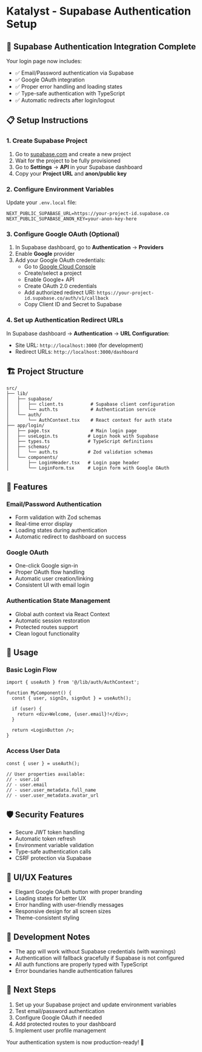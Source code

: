 # Katalyst - Supabase Authentication Setup

## 🚀 Supabase Authentication Integration Complete

Your login page now includes:
- ✅ Email/Password authentication via Supabase
- ✅ Google OAuth integration
- ✅ Proper error handling and loading states
- ✅ Type-safe authentication with TypeScript
- ✅ Automatic redirects after login/logout

## 📋 Setup Instructions

### 1. Create Supabase Project

1. Go to [supabase.com](https://supabase.com) and create a new project
2. Wait for the project to be fully provisioned
3. Go to **Settings** → **API** in your Supabase dashboard
4. Copy your **Project URL** and **anon/public key**

### 2. Configure Environment Variables

Update your `.env.local` file:

```env
NEXT_PUBLIC_SUPABASE_URL=https://your-project-id.supabase.co
NEXT_PUBLIC_SUPABASE_ANON_KEY=your-anon-key-here
```

### 3. Configure Google OAuth (Optional)

1. In Supabase dashboard, go to **Authentication** → **Providers**
2. Enable **Google** provider
3. Add your Google OAuth credentials:
   - Go to [Google Cloud Console](https://console.cloud.google.com)
   - Create/select a project
   - Enable Google+ API
   - Create OAuth 2.0 credentials
   - Add authorized redirect URI: `https://your-project-id.supabase.co/auth/v1/callback`
   - Copy Client ID and Secret to Supabase

### 4. Set up Authentication Redirect URLs

In Supabase dashboard → **Authentication** → **URL Configuration**:
- Site URL: `http://localhost:3000` (for development)
- Redirect URLs: `http://localhost:3000/dashboard`

## 🏗️ Project Structure

```
src/
├── lib/
│   ├── supabase/
│   │   ├── client.ts          # Supabase client configuration
│   │   └── auth.ts            # Authentication service
│   └── auth/
│       └── AuthContext.tsx    # React context for auth state
├── app/login/
│   ├── page.tsx               # Main login page
│   ├── useLogin.ts           # Login hook with Supabase
│   ├── types.ts              # TypeScript definitions
│   ├── schemas/
│   │   └── auth.ts           # Zod validation schemas
│   └── components/
│       ├── LoginHeader.tsx   # Login page header
│       └── LoginForm.tsx     # Login form with Google OAuth
```

## 🎯 Features

### Email/Password Authentication
- Form validation with Zod schemas
- Real-time error display
- Loading states during authentication
- Automatic redirect to dashboard on success

### Google OAuth
- One-click Google sign-in
- Proper OAuth flow handling
- Automatic user creation/linking
- Consistent UI with email login

### Authentication State Management
- Global auth context via React Context
- Automatic session restoration
- Protected routes support
- Clean logout functionality

## 🔧 Usage

### Basic Login Flow
```tsx
import { useAuth } from '@/lib/auth/AuthContext';

function MyComponent() {
  const { user, signIn, signOut } = useAuth();
  
  if (user) {
    return <div>Welcome, {user.email}!</div>;
  }
  
  return <LoginButton />;
}
```

### Access User Data
```tsx
const { user } = useAuth();

// User properties available:
// - user.id
// - user.email
// - user.user_metadata.full_name
// - user.user_metadata.avatar_url
```

## 🛡️ Security Features

- Secure JWT token handling
- Automatic token refresh
- Environment variable validation
- Type-safe authentication calls
- CSRF protection via Supabase

## 🎨 UI/UX Features

- Elegant Google OAuth button with proper branding
- Loading states for better UX
- Error handling with user-friendly messages
- Responsive design for all screen sizes
- Theme-consistent styling

## 🚨 Development Notes

- The app will work without Supabase credentials (with warnings)
- Authentication will fallback gracefully if Supabase is not configured
- All auth functions are properly typed with TypeScript
- Error boundaries handle authentication failures

## 📱 Next Steps

1. Set up your Supabase project and update environment variables
2. Test email/password authentication
3. Configure Google OAuth if needed
4. Add protected routes to your dashboard
5. Implement user profile management

Your authentication system is now production-ready! 🎉